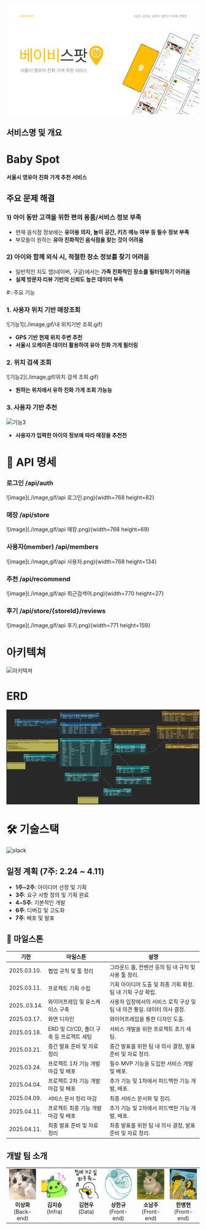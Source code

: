![썸네일](./image,gif/썸네일.png)

## 서비스명 및 개요

# Baby Spot

**서울시 영유아 친화 가게 추천 서비스**

## 주요 문제 해결

### **1)** 아이 동반 고객을 위한 **편의 용품/서비스 정보 부족**

- 현재 음식점 정보에는 **유아용 의자, 놀이 공간, 키즈 메뉴 여부 등 필수 정보 부족**
- 부모들이 원하는 **유아 친화적인 음식점을 찾는 것이 어려움**

### **2)** 아이와 함께 외식 시, **적절한 장소 정보를 찾기 어려움**

- 일반적인 지도 앱(네이버, 구글)에서는 **가족 친화적인 장소를 필터링하기 어려움**
- **실제 방문자 리뷰 기반의 신뢰도 높은 데이터 부족**

#💡주요 기능

### **1. 사용자 위치 기반 매장조회**
![기능1](./image,gif/내 위치기반 조회.gif)
- **GPS 기반 현재 위치 주변 추천**
- **서울시 오케이존 데이터 활용하여 유아 친화 가게 필터링**

### **2. 위치 검색 조회**
![기능2](./image,gif/위치 검색 조회.gif)
- **원하는 위치에서 유하 친화 가게 조회 가능능**

### **3. 사용자 기반 추천**
![기능3](./image,gif/추천기능.gif)
- **사용자가 입력한 아이의 정보에 따라 매장을 추천천**


# 🔗 API 명세

### 로그인 /api/auth
![image](./image,gif/api 로그인.png){width=768 height=82}

### 매장 /api/store
![image](./image,gif/api 매장.png){width=768 height=69}

### 사용자(member) /api/members
![image](./image,gif/api 사용자.png){width=768 height=134}

### 추천 /api/recommend
![image](./image,gif/api 최근검색어.png){width=770 height=27}

### 후기 /api/store/{storeId}/reviews
![image](./image,gif/api 후기.png){width=771 height=159}

# 아키텍쳐
![아키텍쳐](./image,gif/시스템템아키텍쳐.png)

# ERD

![erd](./image,gif/erd.png)

# 🛠️ 기술스택
![stack](/uploads/cfb734188e757cb4d4062feb8bcc40e3/stack.png)

## 일정 계획 (7주: 2.24 ~ 4.11)

- **1주~2주**: 아이디어 선정 및 기획
- **3주**: 요구 사항 정의 및 기획 완료
- **4~5주**: 기본적인 개발
- **6주**: 디버깅 및 고도화
- **7주**: 배포 및 발표


## 🥌 마일스톤

| 기한 | 마일스톤 | 설명 |
| --- | --- | --- |
| 2025.03.10. | 협업 규칙 및 툴 정리 | 그라운드 룰, 컨벤션 등의 팀 내 규칙 및 사용 툴 정리. |
| 2025.03.11. | 프로젝트 기획 수립 | 기획 아이디어 도출 및 최종 기획 확정. 팀 내 기획 구상 확립. |
| 2025..03.14. | 와이어프레임 및 유스케이스 구축 | 사용자 입장에서의 서비스 로직 구상 및 팀 내 의견 통일. 데이터 의사 결정. |
| 2025.03.17. | 화면 디자인 | 와이어프레임을 통한 디자인 도출. |
| 2025.03.18. | ERD 및 CI/CD, 폴더 구축 등 프로젝트 세팅 | 서비스 개발을 위한 프로젝트 초기 세팅. |
| 2025.03.21. | 중간 발표 준비 및 자료 정리 | 중간 발표를 위한 팀 내 의사 결정, 발표 준비 및 자료 정리. |
| 2025.03.24. | 프로젝트 1차 기능 개발 마감 및 배포 | 필수 MVP 기능을 도입한 서비스 개발 및 배포. |
| 2025.04.04. | 프로젝트 2차 기능 개발 마감 및 배포 | 추가 기능 및 1차에서 피드백한 기능 개발, 배포. |
| 2025.04.09. | 서비스 문서 정리 마감 | 최종 서비스 문서화 및 정리. |
| 2025.04.11. | 프로젝트 최종 기능 개발 마감 및 배포 | 추가 기능 및 2차에서 피드백한 기능 개발, 배포. |
| 2025.04.11. | 최종 발표 준비 및 자료 정리 | 최종 발표를 위한 팀 내 의사 결정, 발표 준비 및 자료 정리. |

## 개발 팀 소개

<table>
  <tr align="center" valign="top">
    <td>
      <img src="./image,gif/이상화.png" width="80" height="80" alt="이상화"/><br/>
      <b>이상화</b><br/>
      (Back-end)
    </td>
    <td>
      <img src="./image,gif/김지승.png" width="80" height="80" alt="김지승"/><br/>
      <b>김지승</b><br/>
      (Infra)
    </td>
    <td>
      <img src="./image,gif/김천우.png" width="80" height="80" alt="김천천우"/><br/>
      <b>김현우</b><br/>
      (Data)
    </td>
    <td>
      <img src="./image,gif/상한규.png" width="80" height="80" alt="상한규"/><br/>
      <b>상한규</b><br/>
      (Front-end)
    </td>
    <td>
      <img src="./image,gif/소남주.png" width="80" height="80" alt="소남주"/><br/>
      <b>소남주</b><br/>
      (Front-end)
    </td>
    <td>
      <img src="./image,gif/한병현.png" width="80" height="80" alt="한병현"/><br/>
      <b>한병현</b><br/>
      (Front-end)
    </td>
  </tr>
</table>



